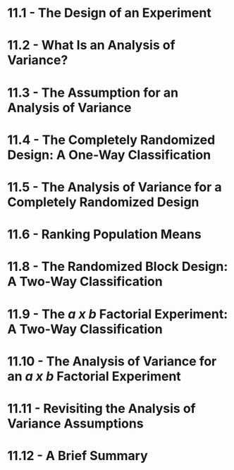 # 11.1 - The Design of an Experiment
# 11.2 - What Is an Analysis of Variance?

# 11.3 - The Assumption for an Analysis of Variance
# 11.4 - The Completely Randomized Design: A One-Way Classification
# 11.5 - The Analysis of Variance for a Completely Randomized Design
# 11.6 - Ranking Population Means
# 11.8 - The Randomized Block Design: A Two-Way Classification
# 11.9 - The _a x b_ Factorial Experiment: A Two-Way Classification
# 11.10 - The Analysis of Variance for an _a x b_ Factorial Experiment
# 11.11 - Revisiting the Analysis of Variance Assumptions
# 11.12 - A Brief Summary
